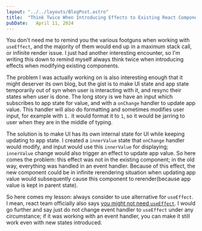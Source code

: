 ```yaml
---
layout: "../../layouts/BlogPost.astro"
title:  "Think Twice When Introducing Effects to Existing React Components"
pubDate:   April 11, 2024
---
```


You don't need me to remind you the various footguns when working with `useEffect`, and the majority of them would end up in a maximum stack call, or infinite render issue. I just had another interesting encounter, so I'm writing this down to remind myself always think twice when introducing effects when modifying existing components.

The problem I was actually working on is also interesting enough that it might deserver its own blog, but the gist is to make UI state and app state temporarily out of syn when user is interacting with it, and resync their states when user is done. The long story is we have an input which subscribes to app state for value, and with a `onChange` handler to update app value. This handler will also do formatting and sometimes modifies user input, for example with `1.` it would format it to `1`, so it would be jarring to user when they are in the middle of typing.

The solution is to make UI has its own internal state for UI while keeping updating to app state. I created a `innerValue` state that `onChange` handler would modify, and input would use this `innerValue` for displaying; `innerValue` change would also trigger an effect to update app value. So here comes the problem: this effect was not in the existing component; in the old way, everything was handled in an event handler. Because of this effect, the new component could be in infinite rerendering situation when updating app value would subsequently cause this component to rerender(because app value is kept in parent state). 

So here comes my lesson: always consider to use alternative for `useEffect`. I mean, react team officially also says [you might not need `useEffect`](https://react.dev/learn/you-might-not-need-an-effect). I would go further and say just do not change event handler to `useEffect` under any circumstance; if it was working with an event handler, you can make it still work even with new states introduced. 


